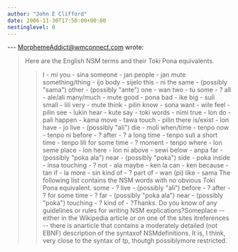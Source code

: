 ```yaml
---
author: "John E Clifford"
date: 2006-11-30T17:50:00+00:00
nestinglevel: 0
---
```

\---
 [MorphemeAddict@wmconnect.com](mailto://MorphemeAddict@wmconnect.com) wrote:

> Here are the English NSM terms and their Toki Pona equivalents.
>> I - mi
> you - sina
> someone - jan
> people - jan mute
> something/thing - ijo
> body - sijelo
> this - ni
> the same - (possibly "sama")
> other - (possibly "ante")
> one - wan
> two - tu
> some - ?
> all - ale/ali
> many/much - mute
> good - pona
> bad - ike
> big - suli
> small - lili
> very - mute
> think - pilin
> know - sona
> want - wile
> feel - pilin
> see - lukin
> hear - kute
> say - toki
> words - nimi
> true - lon
> do - pali
> happen - kama
> move - tawa
> touch - pilin
> there is/exist - lon
> have - jo
> live - (possibly "ali")
> die - moli
> when/time - tenpo
> now - tenpo ni
> before - ?
> after - ?
> a long time - tenpo suli
> a short time - tenpo lili
> for some time - ?
> moment - tenpo
> where - lon seme
> place - lon
> here - lon ni
> above - sewi
> below - anpa
> far - (possibly "poka ala")
> near - (possibly "poka")
> side - poka
> inside - insa
> touching - ?
> not - ala
> maybe - ken la
> can - ken
> because - tan
> if - la
> more - sin
> kind of - ?
> part of - wan (pi)
> like - sama
>> The following list contains the NSM words with no obvious Toki Pona
> equivalent.
>> some - ?
> live - (possibly "ali")
> before - ?
> after - ?
> for some time - ?
> far - (possibly "poka ala")
> near - (possibly "poka")
> touching - ?
> kind of - ?Thanks.
> Do you know of any guidelines or rules for writing NSM explications?Someplace --
 either in the Wikipedia article or on one of the sites itreferences --
 there is anarticle that contains a moderately detailed (not EBNF) description of the syntaxof NSMdefinitions. It is, I think, very close to the syntax of tp, thoutgh possiblymore restricted.
